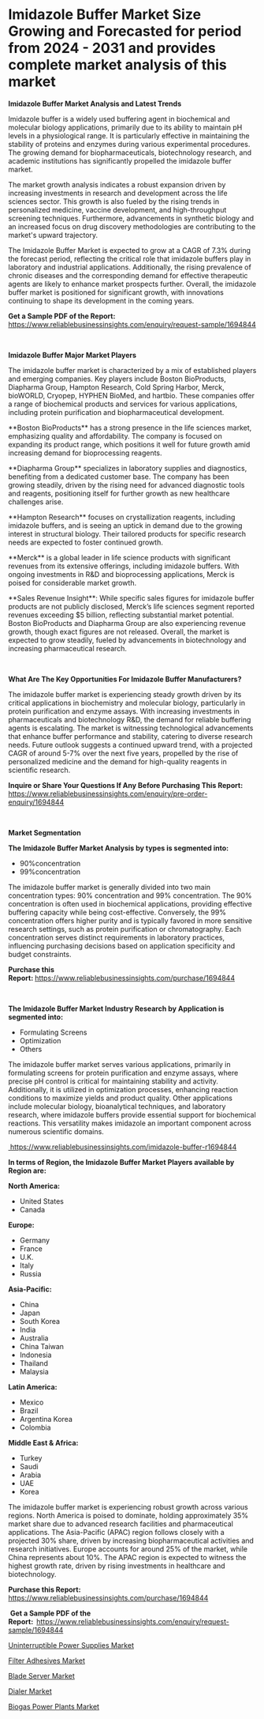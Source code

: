 <p><h1>Imidazole Buffer Market Size Growing and Forecasted for period from 2024 - 2031 and provides complete market analysis of this market</h1></p><p><strong>Imidazole Buffer Market Analysis and Latest Trends</strong></p>
<p><p>Imidazole buffer is a widely used buffering agent in biochemical and molecular biology applications, primarily due to its ability to maintain pH levels in a physiological range. It is particularly effective in maintaining the stability of proteins and enzymes during various experimental procedures. The growing demand for biopharmaceuticals, biotechnology research, and academic institutions has significantly propelled the imidazole buffer market.</p><p>The market growth analysis indicates a robust expansion driven by increasing investments in research and development across the life sciences sector. This growth is also fueled by the rising trends in personalized medicine, vaccine development, and high-throughput screening techniques. Furthermore, advancements in synthetic biology and an increased focus on drug discovery methodologies are contributing to the market's upward trajectory.</p><p>The Imidazole Buffer Market is expected to grow at a CAGR of 7.3% during the forecast period, reflecting the critical role that imidazole buffers play in laboratory and industrial applications. Additionally, the rising prevalence of chronic diseases and the corresponding demand for effective therapeutic agents are likely to enhance market prospects further. Overall, the imidazole buffer market is positioned for significant growth, with innovations continuing to shape its development in the coming years.</p></p>
<p><strong>Get a Sample PDF of the Report:&nbsp;</strong> <a href="https://www.reliablebusinessinsights.com/enquiry/request-sample/1694844?utm_campaign=96&utm_medium=2&utm_source=Github&utm_content=ia&utm_term=06102024&utm_id=imidazole-buffer">https://www.reliablebusinessinsights.com/enquiry/request-sample/1694844</a></p>
<p>&nbsp;</p>
<p><strong>Imidazole Buffer Major Market Players</strong></p>
<p><p>The imidazole buffer market is characterized by a mix of established players and emerging companies. Key players include Boston BioProducts, Diapharma Group, Hampton Research, Cold Spring Harbor, Merck, bioWORLD, Cryopep, HYPHEN BioMed, and hartbio. These companies offer a range of biochemical products and services for various applications, including protein purification and biopharmaceutical development.</p><p>**Boston BioProducts** has a strong presence in the life sciences market, emphasizing quality and affordability. The company is focused on expanding its product range, which positions it well for future growth amid increasing demand for bioprocessing reagents.</p><p>**Diapharma Group** specializes in laboratory supplies and diagnostics, benefiting from a dedicated customer base. The company has been growing steadily, driven by the rising need for advanced diagnostic tools and reagents, positioning itself for further growth as new healthcare challenges arise.</p><p>**Hampton Research** focuses on crystallization reagents, including imidazole buffers, and is seeing an uptick in demand due to the growing interest in structural biology. Their tailored products for specific research needs are expected to foster continued growth.</p><p>**Merck** is a global leader in life science products with significant revenues from its extensive offerings, including imidazole buffers. With ongoing investments in R&D and bioprocessing applications, Merck is poised for considerable market growth.</p><p>**Sales Revenue Insight**: While specific sales figures for imidazole buffer products are not publicly disclosed, Merck’s life sciences segment reported revenues exceeding $5 billion, reflecting substantial market potential. Boston BioProducts and Diapharma Group are also experiencing revenue growth, though exact figures are not released. Overall, the market is expected to grow steadily, fueled by advancements in biotechnology and increasing pharmaceutical research.</p></p>
<p>&nbsp;</p>
<p><strong>What Are The Key Opportunities For Imidazole Buffer Manufacturers?</strong></p>
<p><p>The imidazole buffer market is experiencing steady growth driven by its critical applications in biochemistry and molecular biology, particularly in protein purification and enzyme assays. With increasing investments in pharmaceuticals and biotechnology R&D, the demand for reliable buffering agents is escalating. The market is witnessing technological advancements that enhance buffer performance and stability, catering to diverse research needs. Future outlook suggests a continued upward trend, with a projected CAGR of around 5-7% over the next five years, propelled by the rise of personalized medicine and the demand for high-quality reagents in scientific research.</p></p>
<p><strong>Inquire or Share Your Questions If Any Before Purchasing This Report:</strong> <a href="https://www.reliablebusinessinsights.com/enquiry/pre-order-enquiry/1694844?utm_campaign=96&utm_medium=2&utm_source=Github&utm_content=ia&utm_term=06102024&utm_id=imidazole-buffer">https://www.reliablebusinessinsights.com/enquiry/pre-order-enquiry/1694844</a></p>
<p>&nbsp;</p>
<p><strong>Market Segmentation</strong></p>
<p><strong>The Imidazole Buffer Market Analysis by types is segmented into:</strong></p>
<p><ul><li>90%concentration</li><li>99%concentration</li></ul></p>
<p><p>The imidazole buffer market is generally divided into two main concentration types: 90% concentration and 99% concentration. The 90% concentration is often used in biochemical applications, providing effective buffering capacity while being cost-effective. Conversely, the 99% concentration offers higher purity and is typically favored in more sensitive research settings, such as protein purification or chromatography. Each concentration serves distinct requirements in laboratory practices, influencing purchasing decisions based on application specificity and budget constraints.</p></p>
<p><strong>Purchase this Report:&nbsp;</strong><a href="https://www.reliablebusinessinsights.com/purchase/1694844?utm_campaign=96&utm_medium=2&utm_source=Github&utm_content=ia&utm_term=06102024&utm_id=imidazole-buffer">https://www.reliablebusinessinsights.com/purchase/1694844</a></p>
<p>&nbsp;</p>
<p><strong>The Imidazole Buffer Market Industry Research by Application is segmented into:</strong></p>
<p><ul><li>Formulating Screens</li><li>Optimization</li><li>Others</li></ul></p>
<p><p>The imidazole buffer market serves various applications, primarily in formulating screens for protein purification and enzyme assays, where precise pH control is critical for maintaining stability and activity. Additionally, it is utilized in optimization processes, enhancing reaction conditions to maximize yields and product quality. Other applications include molecular biology, bioanalytical techniques, and laboratory research, where imidazole buffers provide essential support for biochemical reactions. This versatility makes imidazole an important component across numerous scientific domains.</p></p>
<p><a href="https://www.reliablebusinessinsights.com/imidazole-buffer-r1694844?utm_campaign=96&utm_medium=2&utm_source=Github&utm_content=ia&utm_term=06102024&utm_id=imidazole-buffer">&nbsp;https://www.reliablebusinessinsights.com/imidazole-buffer-r1694844</a></p>
<p><strong>In terms of Region, the Imidazole Buffer Market Players available by Region are:</strong></p>
<p>
    <p> <strong> North America: </strong>
        <ul>
            <li>United States</li>
            <li>Canada</li>
        </ul>
        </p> 
    <p> <strong> Europe: </strong>
        <ul>
            <li>Germany</li>
            <li>France</li>
            <li>U.K.</li>
            <li>Italy</li>
            <li>Russia</li>
        </ul>
        </p> 
    <p> <strong> Asia-Pacific: </strong>
        <ul>
            <li>China</li>
            <li>Japan</li>
            <li>South Korea</li>
            <li>India</li>
            <li>Australia</li>
            <li>China Taiwan</li>
            <li>Indonesia</li>
            <li>Thailand</li>
            <li>Malaysia</li>
        </ul>
        </p> 
    <p> <strong> Latin America: </strong>
        <ul>
            <li>Mexico</li>
            <li>Brazil</li>
            <li>Argentina Korea</li>
            <li>Colombia</li>
        </ul>
        </p> 
    <p> <strong> Middle East & Africa: </strong>
        <ul>
            <li>Turkey</li>
            <li>Saudi</li>
            <li>Arabia</li>
            <li>UAE</li>
            <li>Korea</li>
        </ul>
    </p>
    </p>
<p><p>The imidazole buffer market is experiencing robust growth across various regions. North America is poised to dominate, holding approximately 35% market share due to advanced research facilities and pharmaceutical applications. The Asia-Pacific (APAC) region follows closely with a projected 30% share, driven by increasing biopharmaceutical activities and research initiatives. Europe accounts for around 25% of the market, while China represents about 10%. The APAC region is expected to witness the highest growth rate, driven by rising investments in healthcare and biotechnology.</p></p>
<p><strong>Purchase this Report: </strong><a href="https://www.reliablebusinessinsights.com/purchase/1694844?utm_campaign=96&utm_medium=2&utm_source=Github&utm_content=ia&utm_term=06102024&utm_id=imidazole-buffer">https://www.reliablebusinessinsights.com/purchase/1694844</a></p>
<p>&nbsp;<strong>Get a Sample PDF of the Report:&nbsp;&nbsp;</strong><a href="https://www.reliablebusinessinsights.com/enquiry/request-sample/1694844?utm_campaign=96&utm_medium=2&utm_source=Github&utm_content=ia&utm_term=06102024&utm_id=imidazole-buffer">https://www.reliablebusinessinsights.com/enquiry/request-sample/1694844</a></p>
<p><strong></strong></p>
<p><p><a href="https://issuu.com/reportprime-2/docs/uninterruptible-power-supplies-mark_1c08b6d67e0810?utm_campaign=96&utm_medium=2&utm_source=Github&utm_content=ia&utm_term=06102024&utm_id=imidazole-buffer">Uninterruptible Power Supplies Market</a></p><p><a href="https://github.com/AngelaWalsh696/Market-Research-Report-List-1/blob/main/filter-adhesives-market.md?utm_campaign=96&utm_medium=2&utm_source=Github&utm_content=ia&utm_term=06102024&utm_id=imidazole-buffer">Filter Adhesives Market</a></p><p><a href="https://www.linkedin.com/pulse/blade-server-market-essentials-key-players-demand-drivers-l7vxe?utm_campaign=96&utm_medium=2&utm_source=Github&utm_content=ia&utm_term=06102024&utm_id=imidazole-buffer">Blade Server Market</a></p><p><a href="https://www.linkedin.com/pulse/dialer-market-research-report-exploring-size-revenue-analysis-qh7re?utm_campaign=96&utm_medium=2&utm_source=Github&utm_content=ia&utm_term=06102024&utm_id=imidazole-buffer">Dialer Market</a></p><p><a href="https://issuu.com/reportprime-2/docs/biogas-power-plants-market-size-203_f4576bccff197f?utm_campaign=96&utm_medium=2&utm_source=Github&utm_content=ia&utm_term=06102024&utm_id=imidazole-buffer">Biogas Power Plants Market</a></p></p>